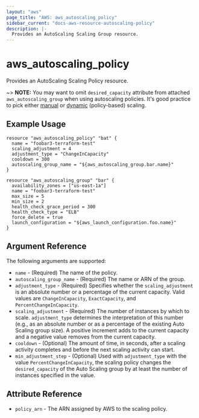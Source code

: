 ```yaml
---
layout: "aws"
page_title: "AWS: aws_autoscaling_policy"
sidebar_current: "docs-aws-resource-autoscaling-policy"
description: |-
  Provides an AutoScaling Scaling Group resource.
---
```


# aws\_autoscaling\_policy

Provides an AutoScaling Scaling Policy resource.

~> **NOTE:** You may want to omit `desired_capacity` attribute from attached `aws_autoscaling_group`
when using autoscaling policies. It's good practice to pick either
[manual](http://docs.aws.amazon.com/AutoScaling/latest/DeveloperGuide/as-manual-scaling.html)
or [dynamic](http://docs.aws.amazon.com/AutoScaling/latest/DeveloperGuide/as-scale-based-on-demand.html)
(policy-based) scaling.

## Example Usage
```
resource "aws_autoscaling_policy" "bat" {
  name = "foobar3-terraform-test"
  scaling_adjustment = 4
  adjustment_type = "ChangeInCapacity"
  cooldown = 300
  autoscaling_group_name = "${aws_autoscaling_group.bar.name}"
}

resource "aws_autoscaling_group" "bar" {
  availability_zones = ["us-east-1a"]
  name = "foobar3-terraform-test"
  max_size = 5
  min_size = 2
  health_check_grace_period = 300
  health_check_type = "ELB"
  force_delete = true
  launch_configuration = "${aws_launch_configuration.foo.name}"
}
```

## Argument Reference

The following arguments are supported:

* `name` - (Required) The name of the policy.
* `autoscaling_group_name` - (Required) The name or ARN of the group.
* `adjustment_type` - (Required) Specifies whether the `scaling_adjustment` is an absolute number or a percentage of the current capacity. Valid values are `ChangeInCapacity`, `ExactCapacity`, and `PercentChangeInCapacity`.
* `scaling_adjustment` - (Required) The number of instances by which to scale. `adjustment_type` determines the interpretation of this number (e.g., as an absolute number or as a percentage of the existing Auto Scaling group size). A positive increment adds to the current capacity and a negative value removes from the current capacity.
* `cooldown` - (Optional) The amount of time, in seconds, after a scaling activity completes and before the next scaling activity can start.
* `min_adjustment_step` - (Optional) Used with `adjustment_type` with the value `PercentChangeInCapacity`, the scaling policy changes the `desired_capacity` of the Auto Scaling group by at least the number of instances specified in the value.

## Attribute Reference
* `policy_arn` - The ARN assigned by AWS to the scaling policy.
